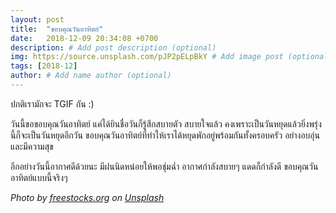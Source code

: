 ```yaml
---
layout: post
title:  "ขอบคุณวันอาทิตย์"
date:   2018-12-09 20:34:08 +0700
description: # Add post description (optional)
img: https://source.unsplash.com/pJP2pELpBkY # Add image post (optional)
tags: [2018-12]
author: # Add name author (optional)
---
```

ปกติเรามักจะ TGIF กัน :)

วันนี้ขอขอบคุณวันอาทิตย์ แค่ได้ยินชื่อวันก็รู้สึกสบายตัว สบายใจแล้ว คงเพราะเป็นวันหยุดแล้วยิ่งพรุ่งนี้ก็จะเป็นวันหยุดอีกวัน ขอบคุณวันอาทิตย์ที่ทำให้เราได้หยุดพักอยู่พร้อมกันทั้งครอบครัว อย่างอบอุ่นและมีความสุข

อีกอย่างวันนี้อากาศดีด้วยนะ มีฝนนิดหน่อยให้พอชุ่มฉ่ำ อากาศกำลังสบายๆ แดดก็กำลังดี ขอบคุณวันอาทิตย์แบบนี้จริงๆ

*Photo by [freestocks.org](https://unsplash.com/@freestocks) on [Unsplash](https://unsplash.com/)*
